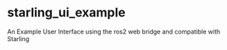 # starling_ui_example
An Example User Interface using the ros2 web bridge and compatible with Starling
